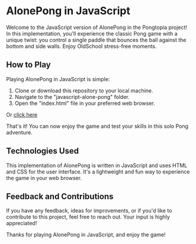 # AlonePong in JavaScript

Welcome to the JavaScript version of AlonePong in the Pongtopia project! In this implementation, you'll experience the classic Pong game with a unique twist: you control a single paddle that bounces the ball against the bottom and side walls. Enjoy OldSchool stress-free moments.

## How to Play

Playing AlonePong in JavaScript is simple:

1. Clone or download this repository to your local machine.
2. Navigate to the "javascript-alone-pong" folder.
3. Open the "index.html" file in your preferred web browser.

Or [click here](https://rmottanet.github.io/pongtopia/)

That's it! You can now enjoy the game and test your skills in this solo Pong adventure.

## Technologies Used

This implementation of AlonePong is written in JavaScript and uses HTML and CSS for the user interface. It's a lightweight and fun way to experience the game in your web browser.

## Feedback and Contributions

If you have any feedback, ideas for improvements, or if you'd like to contribute to this project, feel free to reach out. Your input is highly appreciated!

Thanks for playing AlonePong in JavaScript, and enjoy the game!
